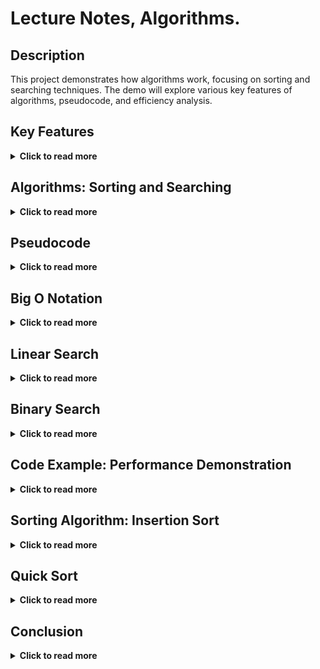 # 	Lecture Notes, Algorithms.


## Description

This project demonstrates how algorithms work, focusing on sorting and searching techniques. The demo will explore various key features of algorithms, pseudocode, and efficiency analysis.


## Key Features 

<details>
  <summary><strong>Click to read more</strong></summary>

  - **Sorting algorithms:** Demonstrating common sorting methods such as bubble sort, quicksort, and merge sort.
  - **Searching algorithms:** Exploring both linear search and binary search.  
  - **Pseudocode examples:** Step-by-step breakdowns of how each algorithm is structured.
  - **Performance analysis:** Time and space complexity comparisons using Big O notation.
  - **Interactive examples:** Users can input data to see how algorithms process and return results.

</details>

## Algorithms: Sorting and Searching

<details>
  <summary><strong>Click to read more</strong></summary>
An algorithm is a step-by-step procedure used to solve a problem, similar to following a recipe in cooking. By following a defined set of rules or instructions, algorithms produce a result or solve a computational problem. The process is rooted in mathematics, and with a defined approach, an algorithm guarantees a solution. For example, troubleshooting a broken lamp by checking if it’s plugged in or if the bulb is out can be viewed as an algorithm. In programming, algorithms are often visualized in flowcharts that break down the logic into yes/no decisions or loops, making complex operations easier to understand.
</details>

	
## Pseudocode

<details>
  <summary><strong>Click to read more</strong></summary>
Pseudocode is a simple, human-readable way to describe the logic of a program without worrying about specific syntax. It is written in plain language, making it easier for people from different backgrounds to understand how an algorithm should work. Since pseudocode is not tied to any programming language, it can be used across various platforms. A well-written pseudocode serves as a bridge between the algorithm’s logic and the actual implementation in code. It is especially helpful during the planning stages of development, as it allows teams to map out the logic clearly before converting it into real code.

</details>

## Big O Notation

<details>
  <summary><strong>Click to read more</strong></summary>
Big O notation describes the efficiency of an algorithm, specifically how it performs as the input size increases. It helps developers understand how much time or space an algorithm will consume. This is important because computing resources are limited, and optimizing both time and memory usage is essential for performance. Big O evaluates the algorithm’s performance in the worst-case, best-case, and average scenarios, with common classifications such as O(1) for constant time, O(n) for linear time, or O(log n) for logarithmic time. The notation is particularly useful when comparing algorithms to identify the most efficient one for large datasets.
</details>

## Linear Search

<details>
  <summary><strong>Click to read more</strong></summary>
Linear search is a straightforward searching method that scans through a list element by element until it finds the target value. It works with unsorted data and can be applied to any data type. While it is simple to implement, its O(n) time complexity means that it becomes inefficient for larger datasets, as it may need to check every element. Linear search is practical when working with small data sets or when the data is not sorted, but it doesn’t scale well for large-scale applications.
</details>

## Binary Search

<details>
  <summary><strong>Click to read more</strong></summary>
Binary search is an efficient method for searching through a sorted list. It works by repeatedly dividing the search space in half and checking if the target value is greater or smaller than the middle element. By eliminating half of the possible elements with each step, binary search reduces the time complexity to O(log n), making it much faster than linear search for large datasets. However, it requires the data to be sorted first, which may add extra overhead if the list is not already in order. Despite this, binary search is a preferred method for fast lookups in large, organized data.

These paragraphs summarize the practical uses and benefits of algorithms, pseudocode, Big O notation, linear search, and binary search. They highlight why each concept is important and when they are most effective.
</details>


## Code Example: Performance Demonstration

<details>
  <summary><strong>Click to read more</strong></summary>

This code demonstrates the practical application of sorting and searching algorithms, along with performance measurement using `console.time()` and `console.timeEnd()`.

```javascript
// Find maximum value
console.time("findMaxNumber");
let max = findMaxNumber(myList);
console.timeEnd("findMaxNumber");
console.log("max: " + max);

// Linear search on unsorted list
let needle = 942_042;
let result;

console.time("linear search unsorted");
result = linearSearch(myList, needle);
console.log(result);
console.timeEnd("linear search unsorted");

// Sorting the list
console.time("standard sort");
let sortedArr = myList.toSorted((a, b) => a - b);
console.timeEnd("standard sort");
console.log(sortedArr);

// Linear search on sorted list
console.time("linear search sorted");
result = linearSearch(sortedArr, needle);
console.log(result);
console.timeEnd("linear search sorted");

// Binary search on sorted list
console.time("binary search");
result = binarySearch(sortedArr, needle);
console.log(result);
console.timeEnd("binary search");
```
</details>


## Sorting Algorithm: Insertion Sort
<details>
  <summary><strong>Click to read more</strong></summary>

Insertion sort is one of the simplest sorting methods available. It is often one of the first sorting algorithms you will encounter when learning about algorithms in general. While not as efficient as quicksort, it has its own advantages:

- **Easy to Implement:** Insertion sort is straightforward and can be implemented in just a few lines of code (e.g., a 3-line C++ implementation).
- **Efficient on Small Datasets:** Despite its time complexity of O(n²), it is often faster than other algorithms on small datasets due to its simplicity.
- **Adaptive:** If the input list is already sorted, or nearly sorted, insertion sort can outperform more theoretically efficient algorithms.
- **Stable:** It preserves the relative order of equal elements, which is a useful property in many scenarios.
- **In-Place:** It doesn’t require additional memory, making it memory efficient.

### How It Works
Insertion sort works by building a sorted array, one element at a time. Starting from the second element, each element is compared to those before it and inserted in the correct position.

![Insertion Sort Example](https://upload.wikimedia.org/wikipedia/commons/0/0f/Insertion-sort-example-300px.gif)

### Best Case
Insertion sort performs very well with an already sorted list. It has a time complexity of O(n) in the best case.

### Worst Case
In the worst case, where the list is in reverse order, the time complexity is O(n²). For larger unsorted lists, other algorithms like quicksort are generally more efficient.

</details>

## Quick Sort

<details>
  <summary><strong>Click to read more</strong></summary>

Quick sort was developed around the 1960s and follows the *divide and conquer* principle. The algorithm breaks down a larger problem into smaller subproblems, solving them recursively. What makes quick sort efficient is how it selects a "pivot" element and rearranges the list so that smaller elements are moved to the left and larger elements to the right. This process ensures that the pivot is correctly positioned, and it allows us to recursively sort the sublists on either side of the pivot. Eventually, we get down to lists with one or two elements, which are trivially sorted.

However, because quick sort moves elements to the left or right based on comparisons, it is not a stable sort. Stability refers to whether equal elements retain their relative order; quick sort may change this order due to the way it swaps elements.

### How It Works
1. **Base Case:** If the list contains 1 or 2 elements, it is already sorted, and the algorithm simply returns the list.
2. **Recursive Case:** Otherwise, quick sort selects a pivot and partitions the list so that elements smaller than the pivot go to the left, and larger elements go to the right. The pivot is now in its correct position.
3. **Subproblem:** The process is repeated on the left and right sublists until all elements are sorted.

A critical aspect of quick sort is **pivot selection**. The efficiency of the algorithm heavily depends on choosing a good pivot.

### Worst Case Scenario
In the worst case, quick sort can degrade to O(n²) time complexity. This happens when the pivot consistently divides the list unevenly, such as when selecting the largest or smallest element as the pivot. Fortunately, this is rare and can be mitigated by choosing a better pivot selection strategy.

### Choosing an Efficient Pivot
- **First Element Pivot:** Early versions of quick sort often used the first element as the pivot. However, this leads to performance issues when the list is already sorted, causing the algorithm to enter its worst-case scenario.
- **Random Pivot:** A more reliable approach is to select a random pivot. By choosing a pivot randomly, you significantly reduce the chances of consistently poor performance.
- **Median-of-Three Pivot:** Another commonly used strategy is the "median of three" method. This technique chooses the pivot as the median of the first, middle, and last elements of the list. It’s a quick and easy method to find a more balanced pivot, which tends to reduce the chances of hitting the worst-case scenario.

### Best Case Scenario
The best-case scenario occurs when the pivot consistently divides the list into two nearly equal parts. In this case, quick sort runs in O(n log n) time, which is one of the fastest sorting algorithms available for large datasets.

</details>

## Conclusion

<details>
  <summary><strong>Click to read more</strong></summary>

In this project, we explored and implemented several fundamental algorithms, with a primary focus on sorting and searching techniques. By analyzing and benchmarking these algorithms, we gained valuable insights into their computational efficiency and practical applications in various scenarios.

We conducted experiments to measure execution times for different operations, including:
- Finding the maximum value in a list,
- Performing linear searches on both unsorted and sorted data,
- Sorting datasets using various algorithms,
- Conducting binary searches on pre-sorted lists.

These experiments provided a clear understanding of how different algorithms behave under varying conditions, highlighting their strengths and weaknesses. For instance, we observed how sorting algorithms like **quick sort** and **insertion sort** perform on small versus large datasets, and how searching algorithms like **binary search** significantly improve performance when dealing with sorted data compared to **linear search**.

By understanding the time complexities and performance characteristics of these algorithms, you can make more informed decisions when designing solutions to computational problems. This knowledge is crucial for optimizing performance, managing data effectively, and ensuring that applications can scale and handle large datasets efficiently.

</details>




